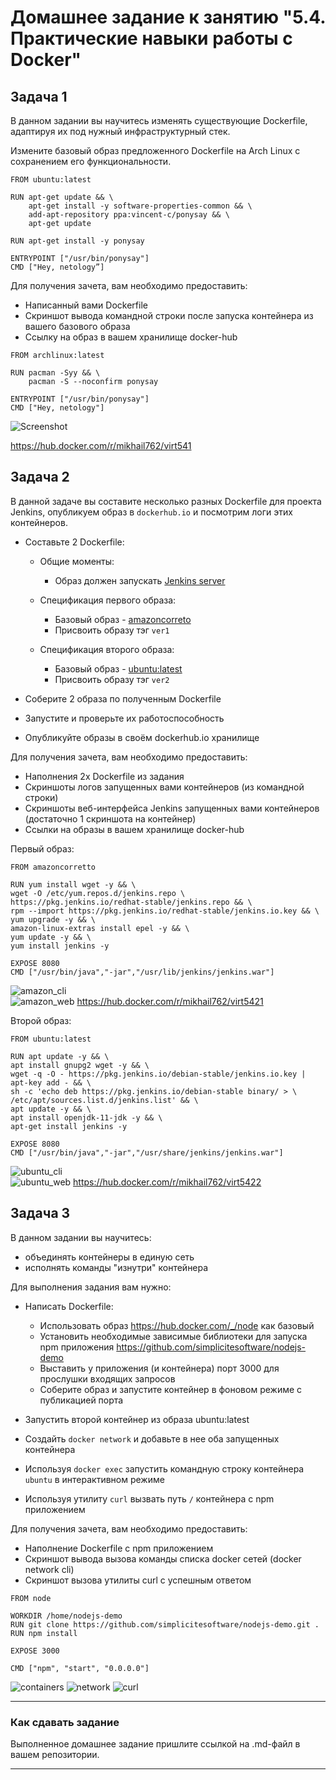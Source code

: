 # Домашнее задание к занятию "5.4. Практические навыки работы с Docker"

## Задача 1 

В данном задании вы научитесь изменять существующие Dockerfile, адаптируя их под нужный инфраструктурный стек.

Измените базовый образ предложенного Dockerfile на Arch Linux c сохранением его функциональности.

```text
FROM ubuntu:latest

RUN apt-get update && \
    apt-get install -y software-properties-common && \
    add-apt-repository ppa:vincent-c/ponysay && \
    apt-get update
 
RUN apt-get install -y ponysay

ENTRYPOINT ["/usr/bin/ponysay"]
CMD ["Hey, netology”]
```

Для получения зачета, вам необходимо предоставить:
- Написанный вами Dockerfile
- Скриншот вывода командной строки после запуска контейнера из вашего базового образа
- Ссылку на образ в вашем хранилище docker-hub

```docker
FROM archlinux:latest

RUN pacman -Syy && \
    pacman -S --noconfirm ponysay
 
ENTRYPOINT ["/usr/bin/ponysay"]
CMD ["Hey, netology"]

```  
![Screenshot](ponysay.png)  

https://hub.docker.com/r/mikhail762/virt541

## Задача 2 

В данной задаче вы составите несколько разных Dockerfile для проекта Jenkins, опубликуем образ в `dockerhub.io` и посмотрим логи этих контейнеров.

- Составьте 2 Dockerfile:

    - Общие моменты:
        - Образ должен запускать [Jenkins server](https://www.jenkins.io/download/)
        
    - Спецификация первого образа:
        - Базовый образ - [amazoncorreto](https://hub.docker.com/_/amazoncorretto)
        - Присвоить образу тэг `ver1` 
    
    - Спецификация второго образа:
        - Базовый образ - [ubuntu:latest](https://hub.docker.com/_/ubuntu)
        - Присвоить образу тэг `ver2` 

- Соберите 2 образа по полученным Dockerfile
- Запустите и проверьте их работоспособность
- Опубликуйте образы в своём dockerhub.io хранилище

Для получения зачета, вам необходимо предоставить:
- Наполнения 2х Dockerfile из задания
- Скриншоты логов запущенных вами контейнеров (из командной строки)
- Скриншоты веб-интерфейса Jenkins запущенных вами контейнеров (достаточно 1 скриншота на контейнер)
- Ссылки на образы в вашем хранилище docker-hub

Первый образ:  
```
FROM amazoncorretto

RUN yum install wget -y && \
wget -O /etc/yum.repos.d/jenkins.repo \
https://pkg.jenkins.io/redhat-stable/jenkins.repo && \
rpm --import https://pkg.jenkins.io/redhat-stable/jenkins.io.key && \
yum upgrade -y && \
amazon-linux-extras install epel -y && \
yum update -y && \
yum install jenkins -y

EXPOSE 8080
CMD ["/usr/bin/java","-jar","/usr/lib/jenkins/jenkins.war"]
```
![amazon_cli](amazon_cli.png)  
![amazon_web](amazon_web.png)
https://hub.docker.com/r/mikhail762/virt5421  

Второй образ:  
```
FROM ubuntu:latest

RUN apt update -y && \
apt install gnupg2 wget -y && \
wget -q -O - https://pkg.jenkins.io/debian-stable/jenkins.io.key | apt-key add - && \
sh -c 'echo deb https://pkg.jenkins.io/debian-stable binary/ > \
/etc/apt/sources.list.d/jenkins.list' && \
apt update -y && \
apt install openjdk-11-jdk -y && \
apt-get install jenkins -y

EXPOSE 8080
CMD ["/usr/bin/java","-jar","/usr/share/jenkins/jenkins.war"]
```
![ubuntu_cli](ubuntu_cli.png)  
![ubuntu_web](ubuntu_web.png)
https://hub.docker.com/r/mikhail762/virt5422


## Задача 3 

В данном задании вы научитесь:
- объединять контейнеры в единую сеть
- исполнять команды "изнутри" контейнера

Для выполнения задания вам нужно:
- Написать Dockerfile: 
    - Использовать образ https://hub.docker.com/_/node как базовый
    - Установить необходимые зависимые библиотеки для запуска npm приложения https://github.com/simplicitesoftware/nodejs-demo
    - Выставить у приложения (и контейнера) порт 3000 для прослушки входящих запросов  
    - Соберите образ и запустите контейнер в фоновом режиме с публикацией порта

- Запустить второй контейнер из образа ubuntu:latest 
- Создайть `docker network` и добавьте в нее оба запущенных контейнера
- Используя `docker exec` запустить командную строку контейнера `ubuntu` в интерактивном режиме
- Используя утилиту `curl` вызвать путь `/` контейнера с npm приложением  

Для получения зачета, вам необходимо предоставить:
- Наполнение Dockerfile с npm приложением
- Скриншот вывода вызова команды списка docker сетей (docker network cli)
- Скриншот вызова утилиты curl с успешным ответом

```commandline
FROM node

WORKDIR /home/nodejs-demo
RUN git clone https://github.com/simplicitesoftware/nodejs-demo.git .
RUN npm install

EXPOSE 3000

CMD ["npm", "start", "0.0.0.0"]
```  
![containers](containers.png)
![network](network.png)
![curl](curl.png)




---

### Как cдавать задание

Выполненное домашнее задание пришлите ссылкой на .md-файл в вашем репозитории.

---
